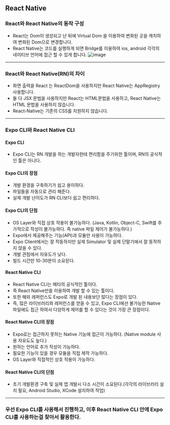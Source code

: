 ## React Native
### React와 React Native의 동작 구성
- React는 Dom이 생성되고 난 뒤에 Virtual Dom 을 이용하여 변화된 곳을 캐치하여 변화된 Dom으로 변경합니다.
- React Native는 코드를 실행하게 되면 Bridge를 이용하여 ios, android 각각의 네이티브 언어에 접근 할 수 있게 합니다.
![image](https://user-images.githubusercontent.com/89984853/228112918-a9764698-86f0-4701-ac33-2d2a8cf186e5.png)
---

### React와 React Native(RN)의 차이
- 화면 출력을 React 는 ReactDom을 사용하지만 React Native는 AppRegistry 사용합니다.
- 둘 다 JSX 문법을 사용하지만 React는 HTML문법을 사용하고, React Native는 HTML 문법을 사용하지 않습니다.
- React-Native는 기존의 CSS를 지원하지 않습니다.
---

### Expo CLI와 React Native CLI
#### Expo CLI
- Expo CLI는 RN 개발을 하는 개발자한테 편리함을 주기위한 툴이며, RN의 공식적인 툴은 아니다. 

#### Expo CLI의 장점
- 개발 환경을 구축하기가 쉽고 용이하다.
- 파일들을 자동으로 관리 해준다.
- 실제 개발 난이도가 RN CLI보다 쉽고 편리하다.

#### Expo CLI의 단점
- OS Layer와 직접 상호 작용이 불가능하다. (Java, Kotlin, Object-C, Swift를 추가적으로 작성이 불가능하다. 즉 native 파일 제어가 불가능하다.)
- Expo에서 제공해주는 기능(API)과 모듈만 사용이 가능하다.
- Expo Client에서는 잘 작동하지만 실제 Simulator 및 실제 단말기에서 잘 동작하지 않을 수 있다.
- 개발 관점에서 자유도가 낮다.
- 빌드 시간만 10-30분이 소요된다.

#### React Native CLI
- React Native CLI는 메타의 공식적인 툴이다. 
- 즉 React Native만을 이용하여 개발 할 수 있는 툴이다. 
- 또한 해외 레퍼런스도 Expo로 개발 된 내용보단 많다는 장점이 있다. 
- 즉, 많은 라이브러리와 레퍼런스를 얻을 수 있고, Expo CLI에선 불가능한 Native 파일에도 접근 하여서 다양하게 제어를 할 수 있다는 것이 가장 큰 장점이다.

#### React Native CLI의 장점
- Expo로는 접근하지 못하는 Native 기능에 접근이 가능하다. (Native module 사용 자유도도 높다.)
- 원하는 언어로 추가 작성이 가능하다.
- 필요한 기능이 있을 경우 모듈을 직접 제작 가능하다.
- OS Layer와 직접적인 상호 작용이 가능하다.

#### React Native CLI의 단점
- 초기 개발환경 구축 및 실제 앱 개발시 다소 시간이 소요된다.(각각의 라이브러리 설치 필요, Android Studio, XCode 설치하여 작업)
---

### 우선 Expo CLI를 사용해서 진행하고, 이후 React Native CLI 안에 Expo CLI를 사용하는걸 찾아서 활용한다.
